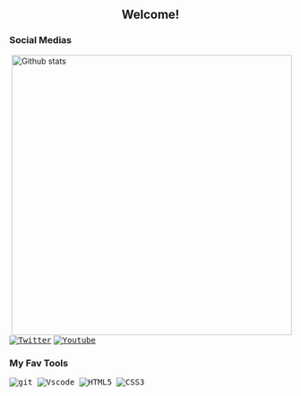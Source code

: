 <h2 align="center"> Welcome! </h2>   


### Social Medias


<img src="https://github-readme-stats-eight-theta.vercel.app/api?username=luspita&show_icons=true&theme=tokyonight&include_all_commits=true&count_private=true&hide_border=true" align="right"
     alt="Github stats" width="500">

[<kbd>![Twitter](https://img.shields.io/badge/Twitter-1DA1F2?style=for-the-badge&logo=twitter&logoColor=white)](https://twitter.com/luiz_luspa)
[<kbd>![Youtube](https://img.shields.io/badge/YouTube-FF0000?style=for-the-badge&logo=youtube&logoColor=white)](https://www.youtube.com/c/Luspa)
 

### My Fav Tools

     
<kbd>![git](https://img.shields.io/badge/git-%23F05033.svg?style=for-the-badge&logo=git&logoColor=white) </kbd>
<kbd>![Vscode](https://img.shields.io/badge/VSCode-0078D4?style=for-the-badge&logo=visual%20studio%20code&logoColor=white) </kbd>
<kbd>![HTML5](https://img.shields.io/badge/HTML5-E34F26?style=for-the-badge&logo=html5&logoColor=white) </kbd>
<kbd>![CSS3](https://img.shields.io/badge/CSS3-1572B6?style=for-the-badge&logo=css3&logoColor=white) </kbd>
